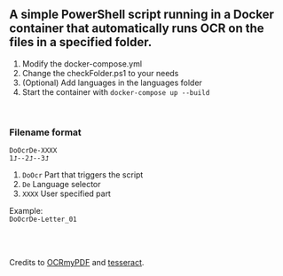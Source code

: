 ## A simple PowerShell script running in a Docker container that automatically runs OCR on the files in a specified folder.

1. Modify the docker-compose.yml
2. Change the checkFolder.ps1 to your needs
3. (Optional) Add languages in the languages folder
4. Start the container with `docker-compose up --build`

<br/>

### Filename format
`DoOcrDe-XXXX`  
`1⮥--2⮥--3⮥`

1. `DoOcr` Part that triggers the script  
2. `De` Language selector  
3. `XXXX` User specified part  

Example:  
`DoOcrDe-Letter_01`

<br/>
<br/>

Credits to [OCRmyPDF](https://github.com/ocrmypdf/OCRmyPDF) and [tesseract](https://github.com/tesseract-ocr/tesseract).
